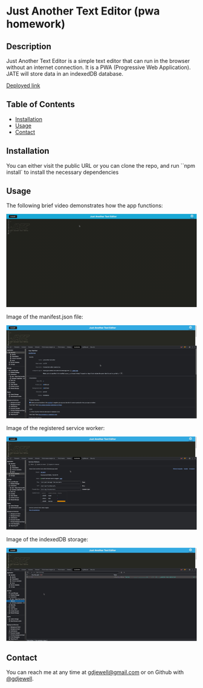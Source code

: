 # Just Another Text Editor (pwa homework)

## Description

Just Another Text Editor is a simple text editor that can run in the browser without an internet connection. It is a PWA (Progressive Web Application). JATE will store data in an indexedDB database.

[Deployed link](https://just-another-text-editor19.herokuapp.com)

## Table of Contents

- [Installation](#installation)
- [Usage](#usage)
- [Contact](#contact)

## Installation

You can either visit the public URL or you can clone the repo, and run ``npm install` to install the necessary dependencies

## Usage

The following brief video demonstrates how the app functions:

![](./assets/demo-video.gif)

Image of the manifest.json file:

![](./assets/manifest.jpg)

Image of the registered service worker:

![](./assets/service-worker.jpg)

Image of the indexedDB storage:

![](./assets/indexeddb.jpg)

## Contact

You can reach me at any time at [gdjewell@gmail.com](mailto:gdjewell@gmail.com) or on Github with [@gdjewell](https://github.com/gdjewell).
